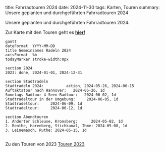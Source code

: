 title: Fahrradtouren 2024
date: 2024-11-30
tags: Karten, Touren
summary: Unsere geplanten und durchgeführten Fahrradtouren 2024

Unsere geplanten und durchgeführten Fahrradtouren 2024.

Zur Karte mit den Touren geht es [**hier!**](https://umap.openstreetmap.de/de/map/adfc-radtouren-2024_59426?scaleControl=false&miniMap=false&scrollWheelZoom=true&zoomControl=true&allowEdit=false&moreControl=false&searchControl=null&tilelayersControl=null&embedControl=null&datalayersControl=false&onLoadPanel=undefined&captionBar=false&datalayers=6635bcc3-a919-46b8-8dd5-c5b3db418410)

``` mermaid
gantt
dateFormat  YYYY-MM-DD
title Gemeinsames Radeln 2024
axisFormat  %b
todayMarker stroke-width:0px

section 2024
2023: done, 2024-01-01, 2024-12-31

section Stadtradeln  
Stadtradeln 2024:          action, 2024-05-26, 2024-06-15
Auftaktstour nach Hannover:   2024-05-26, 1d
Sonntags Radtour 4-Seen-Radtour:   2024-06-02, 1d
Stadtradeltour in der Umgebung:     2024-06-05, 1d
Stadtradeltour:     2024-06-09, 1d
Stadtradeltour:     2024-06-12, 1d

section Abendtouren
1. Anderter Schleuse, Kronsberg:      2024-05-02, 1d
2. Benthe, Harenberg, Stichkanal, Ihme: 2024-05-08, 1d
3. Leinemasch, Ruthe: 2024-05-15, 1d


```

Zu den Touren von 2023 [Touren 2023]({filename}/Touren/Fahrradtouren2023.md)
